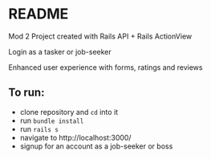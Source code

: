 # README

Mod 2 Project created with Rails API + Rails ActionView

Login as a tasker or job-seeker

Enhanced user experience with forms, ratings and reviews

To run:
--
- clone repository and `cd` into it
- run `bundle install`
- run `rails s`
- navigate to http://localhost:3000/
- signup for an account as a job-seeker or boss
